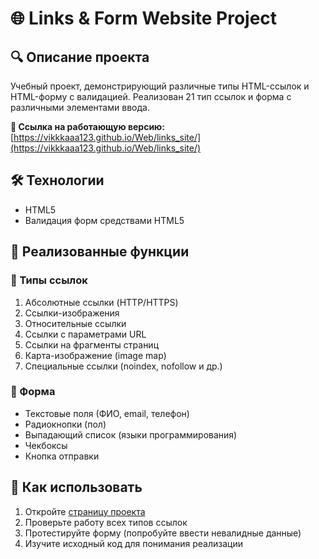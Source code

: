 # 🌐 Links & Form Website Project

## 🔍 Описание проекта
Учебный проект, демонстрирующий различные типы HTML-ссылок и HTML-форму с валидацией. Реализован 21 тип ссылок и форма с различными элементами ввода.

**🔗 Ссылка на работающую версию:**  
[https://vikkkaaa123.github.io/Web/links_site/](https://vikkkaaa123.github.io/Web/links_site/)

## 🛠 Технологии
- HTML5
- Валидация форм средствами HTML5

## 📌 Реализованные функции

### 🔗 Типы ссылок
1. Абсолютные ссылки (HTTP/HTTPS)
2. Ссылки-изображения
3. Относительные ссылки
4. Ссылки с параметрами URL
5. Ссылки на фрагменты страниц
6. Карта-изображение (image map)
7. Специальные ссылки (noindex, nofollow и др.)

### 📝 Форма
- Текстовые поля (ФИО, email, телефон)
- Радиокнопки (пол)
- Выпадающий список (языки программирования)
- Чекбоксы
- Кнопка отправки

## 🚀 Как использовать
1. Откройте [страницу проекта](https://vikkkaaa123.github.io/Web/links_site/)
2. Проверьте работу всех типов ссылок
3. Протестируйте форму (попробуйте ввести невалидные данные)
4. Изучите исходный код для понимания реализации
